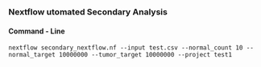 ### Nextflow utomated Secondary Analysis

#### Command - Line
``` nextflow secondary_nextflow.nf --input test.csv --normal_count 10 --normal_target 10000000 --tumor_target 10000000 --project test1 ```

